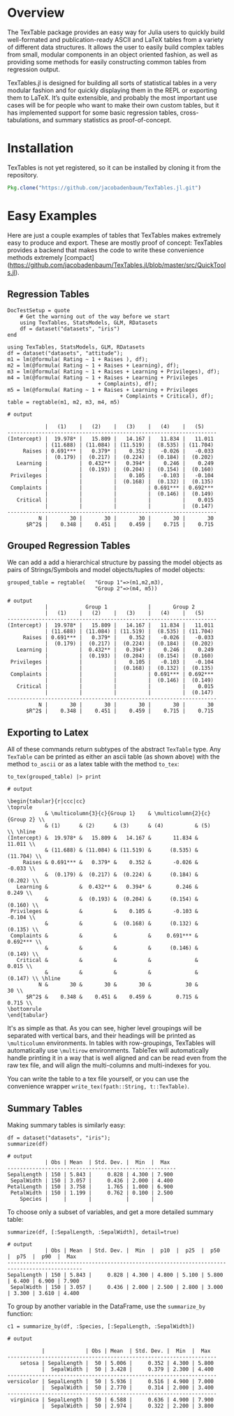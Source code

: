# Overview
The TexTable package provides an easy way for Julia users to quickly build
well-formated and publication-ready ASCII and LaTeX tables from a variety of
different data structures.  It allows the user to easily build complex tables
from small, modular components in an object oriented fashion, as well as
providing some methods for easily constructing common tables from regression
output.

TexTables.jl is designed for building all sorts of statistical tables in a very
modular fashion and for quickly displaying them in the REPL or exporting them to
LaTeX.  It’s quite extensible, and probably the most important use cases will be
for people who want to make their own custom tables, but it has implemented
support for some basic regression tables, cross-tabulations, and summary
statistics as proof-of-concept.

# Installation

TexTables is not yet registered, so it can be installed by cloning it
from the repository.
```julia
Pkg.clone("https://github.com/jacobadenbaum/TexTables.jl.git")
```

# Easy Examples

Here are just a couple examples of tables that TexTables makes extremely easy to
produce and export.  These are mostly proof of concept: TexTables provides a
backend that makes the code to write these convenience methods extremely [compact] (https://github.com/jacobadenbaum/TexTables.jl/blob/master/src/QuickTools.jl).

## Regression Tables
```@meta
DocTestSetup = quote
    # Get the warning out of the way before we start
    using TexTables, StatsModels, GLM, RDatasets
    df = dataset("datasets", "iris")
end
```
```jldoctest ex1
using TexTables, StatsModels, GLM, RDatasets
df = dataset("datasets", "attitude");
m1 = lm(@formula( Rating ~ 1 + Raises ), df);
m2 = lm(@formula( Rating ~ 1 + Raises + Learning), df);
m3 = lm(@formula( Rating ~ 1 + Raises + Learning + Privileges), df);
m4 = lm(@formula( Rating ~ 1 + Raises + Learning + Privileges
                             + Complaints), df);
m5 = lm(@formula( Rating ~ 1 + Raises + Learning + Privileges
                                    + Complaints + Critical), df);
table = regtable(m1, m2, m3, m4, m5)

# output

            |   (1)    |   (2)    |   (3)    |   (4)    |   (5)
-------------------------------------------------------------------
(Intercept) |  19.978* |   15.809 |   14.167 |   11.834 |   11.011
            | (11.688) | (11.084) | (11.519) |  (8.535) | (11.704)
     Raises | 0.691*** |   0.379* |    0.352 |   -0.026 |   -0.033
            |  (0.179) |  (0.217) |  (0.224) |  (0.184) |  (0.202)
   Learning |          |  0.432** |   0.394* |    0.246 |    0.249
            |          |  (0.193) |  (0.204) |  (0.154) |  (0.160)
 Privileges |          |          |    0.105 |   -0.103 |   -0.104
            |          |          |  (0.168) |  (0.132) |  (0.135)
 Complaints |          |          |          | 0.691*** | 0.692***
            |          |          |          |  (0.146) |  (0.149)
   Critical |          |          |          |          |    0.015
            |          |          |          |          |  (0.147)
-------------------------------------------------------------------
          N |       30 |       30 |       30 |       30 |       30
      $R^2$ |    0.348 |    0.451 |    0.459 |    0.715 |    0.715
```

## Grouped Regression Tables
We can add a add a hierarchical structure by passing the model objects as pairs
of Strings/Symbols and model objects/tuples of model objects:

```jldoctest ex1
grouped_table = regtable(   "Group 1"=>(m1,m2,m3),
                            "Group 2"=>(m4, m5))

# output
            |            Group 1             |       Group 2
            |   (1)    |   (2)    |   (3)    |   (4)    |   (5)
-------------------------------------------------------------------
(Intercept) |  19.978* |   15.809 |   14.167 |   11.834 |   11.011
            | (11.688) | (11.084) | (11.519) |  (8.535) | (11.704)
     Raises | 0.691*** |   0.379* |    0.352 |   -0.026 |   -0.033
            |  (0.179) |  (0.217) |  (0.224) |  (0.184) |  (0.202)
   Learning |          |  0.432** |   0.394* |    0.246 |    0.249
            |          |  (0.193) |  (0.204) |  (0.154) |  (0.160)
 Privileges |          |          |    0.105 |   -0.103 |   -0.104
            |          |          |  (0.168) |  (0.132) |  (0.135)
 Complaints |          |          |          | 0.691*** | 0.692***
            |          |          |          |  (0.146) |  (0.149)
   Critical |          |          |          |          |    0.015
            |          |          |          |          |  (0.147)
-------------------------------------------------------------------
          N |       30 |       30 |       30 |       30 |       30
      $R^2$ |    0.348 |    0.451 |    0.459 |    0.715 |    0.715

```

## Exporting to Latex

All of these commands return subtypes of the abstract `TexTable` type.  Any
`TexTable` can be printed as either an ascii table (as shown above) with the
method `to_ascii` or as a latex table with the method `to_tex`:
```jldoctest ex1
to_tex(grouped_table) |> print

# output

\begin{tabular}{r|ccc|cc}
\toprule
            & \multicolumn{3}{c}{Group 1}    & \multicolumn{2}{c}{Group 2} \\
            & (1)      & (2)      & (3)      & (4)          & (5)          \\ \hline
(Intercept) &  19.978* &   15.809 &   14.167 &       11.834 &       11.011 \\
            & (11.688) & (11.084) & (11.519) &      (8.535) &     (11.704) \\
     Raises & 0.691*** &   0.379* &    0.352 &       -0.026 &       -0.033 \\
            &  (0.179) &  (0.217) &  (0.224) &      (0.184) &      (0.202) \\
   Learning &          &  0.432** &   0.394* &        0.246 &        0.249 \\
            &          &  (0.193) &  (0.204) &      (0.154) &      (0.160) \\
 Privileges &          &          &    0.105 &       -0.103 &       -0.104 \\
            &          &          &  (0.168) &      (0.132) &      (0.135) \\
 Complaints &          &          &          &     0.691*** &     0.692*** \\
            &          &          &          &      (0.146) &      (0.149) \\
   Critical &          &          &          &              &        0.015 \\
            &          &          &          &              &      (0.147) \\ \hline
          N &       30 &       30 &       30 &           30 &           30 \\
      $R^2$ &    0.348 &    0.451 &    0.459 &        0.715 &        0.715 \\
\bottomrule
\end{tabular}
```
It's as simple as that.  As you can see, higher level groupings will be
separated with vertical bars, and their headings will be printed as
`\multicolumn` environments.  In tables with row-groupings, TexTables will
automatically use `\multirow` environments.  TableTex will automatically handle
printing it in a way that is well aligned and can be read even from the raw tex
file, and will align the multi-columns and multi-indexes for you.

You can write the table to a tex file yourself, or you can use the convenience
wrapper `write_tex(fpath::String, t::TexTable)`.

## Summary Tables

Making summary tables is similarly easy:

```jldoctest ex1
df = dataset("datasets", "iris");
summarize(df)

# output
            | Obs | Mean  | Std. Dev. |  Min  |  Max
------------------------------------------------------
SepalLength | 150 | 5.843 |     0.828 | 4.300 | 7.900
 SepalWidth | 150 | 3.057 |     0.436 | 2.000 | 4.400
PetalLength | 150 | 3.758 |     1.765 | 1.000 | 6.900
 PetalWidth | 150 | 1.199 |     0.762 | 0.100 | 2.500
    Species |     |       |           |       |
```

To choose only a subset of variables, and get a more detailed summary table:
```jldoctest ex1
summarize(df, [:SepalLength, :SepalWidth], detail=true)

# output
            | Obs | Mean  | Std. Dev. |  Min  |  p10  |  p25  |  p50  |  p75  |  p90  |  Max
----------------------------------------------------------------------------------------------
SepalLength | 150 | 5.843 |     0.828 | 4.300 | 4.800 | 5.100 | 5.800 | 6.400 | 6.900 | 7.900
 SepalWidth | 150 | 3.057 |     0.436 | 2.000 | 2.500 | 2.800 | 3.000 | 3.300 | 3.610 | 4.400
```

To group by another variable in the DataFrame, use the `summarize_by` function:

```jldoctest ex1
c1 = summarize_by(df, :Species, [:SepalLength, :SepalWidth])

# output

           |             | Obs | Mean  | Std. Dev. |  Min  |  Max
-------------------------------------------------------------------
    setosa | SepalLength |  50 | 5.006 |     0.352 | 4.300 | 5.800
           |  SepalWidth |  50 | 3.428 |     0.379 | 2.300 | 4.400
-------------------------------------------------------------------
versicolor | SepalLength |  50 | 5.936 |     0.516 | 4.900 | 7.000
           |  SepalWidth |  50 | 2.770 |     0.314 | 2.000 | 3.400
-------------------------------------------------------------------
 virginica | SepalLength |  50 | 6.588 |     0.636 | 4.900 | 7.900
           |  SepalWidth |  50 | 2.974 |     0.322 | 2.200 | 3.800
```
